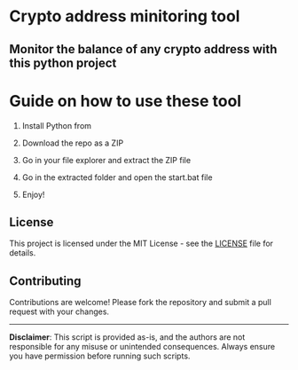 # Crypto address minitoring tool  

## Monitor the balance of any crypto address with this python project   
  
# Guide on how to use these tool
  
1. Install Python from 
  
2. Download the repo as a ZIP
 
3. Go in your file explorer and extract the ZIP file  

4. Go in the extracted folder and open the start.bat file 
 
5. Enjoy!

## License     
 
This project is licensed under the MIT License - see the [LICENSE](LICENSE) file for details.
    
## Contributing 

Contributions are welcome! Please fork the repository and submit a pull request with your changes.   
  
---  
  
**Disclaimer**: This script is provided as-is, and the authors are not responsible for any misuse or unintended consequences. Always ensure you have permission before running such scripts.